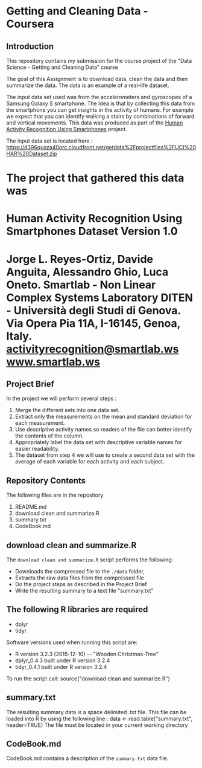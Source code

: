 Getting and Cleaning Data - Coursera
====================================

Introduction
------------
This repository contains my submission for the course project of the  "Data Science - Getting and Cleaning Data" course 

The goal of this Assignment is to download data, clean the data and then summarize the data.
The data is an example of a real-life dataset.

The input data set used was from the accelerometers and gyroscopes of a Samsung Galaxy S smartphone.
The Idea is that by collecting this data from the smartphone you can get insights in the activity of humans. For example we expect that you can identify walking a stairs by combinations of forward and vertical movements.
This data was produced as part of the [Human Activity Recognition Using Smartphones](http://archive.ics.uci.edu/ml/datasets/Human+Activity+Recognition+Using+Smartphones) project.


The input data set is located here : https://d396qusza40orc.cloudfront.net/getdata%2Fprojectfiles%2FUCI%20HAR%20Dataset.zip

The project that gathered this data was 
==================================================================
Human Activity Recognition Using Smartphones Dataset
Version 1.0
==================================================================
Jorge L. Reyes-Ortiz, Davide Anguita, Alessandro Ghio, Luca Oneto.
Smartlab - Non Linear Complex Systems Laboratory
DITEN - Università degli Studi di Genova.
Via Opera Pia 11A, I-16145, Genoa, Italy.
activityrecognition@smartlab.ws
www.smartlab.ws
==================================================================



Project Brief
--------------
In the project we will perform several steps : 

1. Merge the different sets into one data set.
2. Extract only the measurements on the mean and standard deviation for each measurement. 
3. Use descriptive activity names so readers of the file can better identify the contents of the column.
4. Appropriately label the data set with descriptive variable names for easier readability. 
5. The dataset from step 4 we will use to create a second data set with the average of each variable for each activity and each subject.

Repository Contents
-------------------
The following files are in the repository
1. README.md
2. download clean and summarize.R
3. summary.txt
4. CodeBook.md

download clean and summarize.R
--------------
The `download clean and summarize.R` script performs the following:

* Downloads the compressed file to the ``./data`` folder,
* Extracts the raw data files from the compressed file
* Do the project steps as described in the Project Brief
* Write the resulting summary to a text file "summary.txt" 

The following R libraries are required
----------------
- dplyr
- tidyr

Software versions used when running this script are:

* R version 3.2.3 (2015-12-10) -- "Wooden Christmas-Tree"
* dplyr_0.4.3 built under R version 3.2.4
* tidyr_0.4.1 built under R version 3.2.4

To run the script call:
    source("download clean and summarize.R")

	
summary.txt
------------------------
The resulting summary data is a space delimited .txt file.
This file can be loaded into R by using the following line : data <- read.table("summary.txt", header=TRUE)
The file must be located in your current working directory


CodeBook.md
-----------
CodeBook.md contains a description of the `summary.txt` data file.